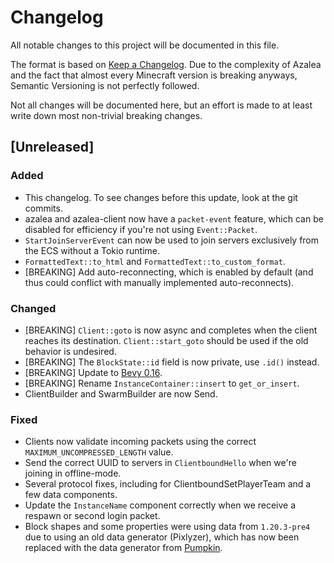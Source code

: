 # Changelog

All notable changes to this project will be documented in this file.

The format is based on [Keep a Changelog](https://keepachangelog.com/en/1.1.0/).
Due to the complexity of Azalea and the fact that almost every Minecraft version
is breaking anyways, Semantic Versioning is not perfectly followed.

Not all changes will be documented here, but an effort is made to at least
write down most non-trivial breaking changes.

## [Unreleased]

### Added

- This changelog. To see changes before this update, look at the git commits.
- azalea and azalea-client now have a `packet-event` feature, which can be disabled for efficiency if you're not using `Event::Packet`.
- `StartJoinServerEvent` can now be used to join servers exclusively from the ECS without a Tokio runtime.
- `FormattedText::to_html` and `FormattedText::to_custom_format`.
- [BREAKING] Add auto-reconnecting, which is enabled by default (and thus could conflict with manually implemented auto-reconnects).

### Changed

- [BREAKING] `Client::goto` is now async and completes when the client reaches its destination. `Client::start_goto` should be used if the old behavior is undesired.
- [BREAKING] The `BlockState::id` field is now private, use `.id()` instead.
- [BREAKING] Update to [Bevy 0.16](https://bevyengine.org/news/bevy-0-16/).
- [BREAKING] Rename `InstanceContainer::insert` to `get_or_insert`.
- ClientBuilder and SwarmBuilder are now Send.

### Fixed

- Clients now validate incoming packets using the correct `MAXIMUM_UNCOMPRESSED_LENGTH` value.
- Send the correct UUID to servers in `ClientboundHello` when we're joining in offline-mode.
- Several protocol fixes, including for ClientboundSetPlayerTeam and a few data components.
- Update the `InstanceName` component correctly when we receive a respawn or second login packet.
- Block shapes and some properties were using data from `1.20.3-pre4` due to using an old data generator (Pixlyzer), which has now been replaced with the data generator from [Pumpkin](https://github.com/Pumpkin-MC/Extractor).
